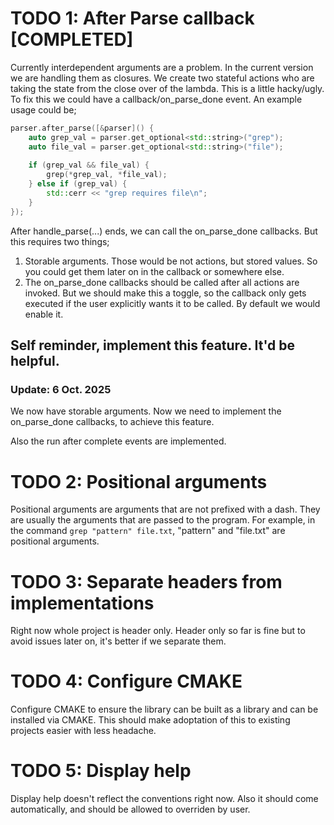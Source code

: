 # TODO 1: After Parse callback [COMPLETED]
Currently interdependent arguments are a problem. In the current version we are handling them as closures. 
We create two stateful actions who are taking the state from the close over of the lambda. This is a little hacky/ugly. 
To fix this we could have a callback/on_parse_done event. An example usage could be; 
```cpp
parser.after_parse([&parser]() {
    auto grep_val = parser.get_optional<std::string>("grep");
    auto file_val = parser.get_optional<std::string>("file");
    
    if (grep_val && file_val) {
        grep(*grep_val, *file_val); 
    } else if (grep_val) {
        std::cerr << "grep requires file\n";
    }
});
```

After handle_parse(...) ends, we can call the on_parse_done callbacks. But this requires two things; 
1. Storable arguments. Those would be not actions, but stored values. So you could get them later on in the callback or somewhere else.
2. The on_parse_done callbacks should be called after all actions are invoked. But we should make this a toggle, so the callback only gets executed if the user explicitly wants it to be called. By default we would enable it. 

## Self reminder, implement this feature. It'd be helpful. 

### Update: 6 Oct. 2025 
We now have storable arguments. Now we need to implement the on_parse_done callbacks, to achieve this feature.

Also the run after complete events are implemented. 

# TODO 2: Positional arguments
Positional arguments are arguments that are not prefixed with a dash. They are usually the arguments that are passed to the program. 
For example, in the command `grep "pattern" file.txt`, "pattern" and "file.txt" are positional arguments.

# TODO 3: Separate headers from implementations
Right now whole project is header only. Header only so far is fine but to avoid issues later on, it's better if we separate them. 

# TODO 4: Configure CMAKE
Configure CMAKE to ensure the library can be built as a library and can be installed via CMAKE. This should make adoptation of this to existing projects easier with less headache. 

# TODO 5: Display help 
Display help doesn't reflect the conventions right now. Also it should come automatically, and should be allowed to overriden by user.